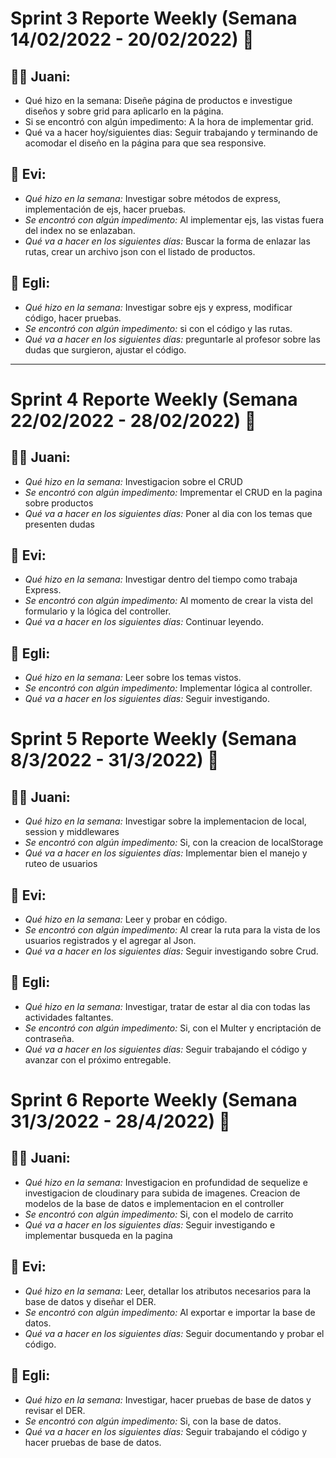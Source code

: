# Sprint 3 Reporte Weekly (Semana 14/02/2022 - 20/02/2022) 📝

## 🙋‍♂️ Juani:

- Qué hizo en la semana: Diseñe página de productos e investigue diseños y sobre grid para aplicarlo en la página.
- Si se encontró con algún impedimento: A la hora de implementar grid.
- Qué va a hacer hoy/siguientes dias: Seguir trabajando y terminando de acomodar el diseño en la página para que sea responsive.

## 🙋 Evi:

- _Qué hizo en la semana:_ Investigar sobre métodos de express, implementación de ejs, hacer pruebas.
- _Se encontró con algún impedimento:_ Al implementar ejs, las vistas fuera del index no se enlazaban.
- _Qué va a hacer en los siguientes días:_ Buscar la forma de enlazar las rutas, crear un archivo json con el listado de productos.

## 🙋 Egli:

- _Qué hizo en la semana:_ Investigar sobre ejs y express, modificar código, hacer pruebas.
- _Se encontró con algún impedimento:_ si con el código y las rutas.
- _Qué va a hacer en los siguientes días:_ preguntarle al profesor sobre las dudas que surgieron, ajustar el código.

---

# Sprint 4 Reporte Weekly (Semana 22/02/2022 - 28/02/2022) 📝

## 🙋‍♂️ Juani:

- _Qué hizo en la semana:_ Investigacion sobre el CRUD
- _Se encontró con algún impedimento:_ Imprementar el CRUD en la pagina sobre productos
- _Qué va a hacer en los siguientes días:_ Poner al dia con los temas que presenten dudas

## 🙋 Evi:

- _Qué hizo en la semana:_ Investigar dentro del tiempo como trabaja Express.
- _Se encontró con algún impedimento:_ Al momento de crear la vista del formulario y la lógica del controller.
- _Qué va a hacer en los siguientes días:_ Continuar leyendo.

## 🙋 Egli:

- _Qué hizo en la semana:_ Leer sobre los temas vistos.
- _Se encontró con algún impedimento:_ Implementar lógica al controller.
- _Qué va a hacer en los siguientes días:_ Seguir investigando.

# Sprint 5 Reporte Weekly (Semana 8/3/2022 - 31/3/2022) 📝

## 🙋‍♂️ Juani:

- _Qué hizo en la semana:_ Investigar sobre la implementacion de local, session y middlewares
- _Se encontró con algún impedimento:_ Si, con la creacion de localStorage
- _Qué va a hacer en los siguientes días:_ Implementar bien el manejo y ruteo de usuarios

## 🙋 Evi:

- _Qué hizo en la semana:_ Leer y probar en código.
- _Se encontró con algún impedimento:_ Al crear la ruta para la vista de los usuarios registrados y el agregar al Json.
- _Qué va a hacer en los siguientes días:_ Seguir investigando sobre Crud.

## 🙋 Egli:

- _Qué hizo en la semana:_ Investigar, tratar de estar al dia con todas las actividades faltantes.
- _Se encontró con algún impedimento:_ Si, con el Multer y encriptación de contraseña.
- _Qué va a hacer en los siguientes días:_ Seguir trabajando el código y avanzar con el próximo entregable.

# Sprint 6 Reporte Weekly (Semana 31/3/2022 - 28/4/2022) 📝

## 🙋‍♂️ Juani:

- _Qué hizo en la semana:_ Investigacion en profundidad de sequelize e investigacion de cloudinary para subida de imagenes. Creacion de modelos de la base de datos e implementacion en el controller
- _Se encontró con algún impedimento:_ Si, con el modelo de carrito
- _Qué va a hacer en los siguientes días:_ Seguir investigando e implementar busqueda en la pagina

## 🙋 Evi:

- _Qué hizo en la semana:_ Leer, detallar los atributos necesarios para la base de datos y diseñar el DER.
- _Se encontró con algún impedimento:_ Al exportar e importar la base de datos.
- _Qué va a hacer en los siguientes días:_ Seguir documentando y probar el código.

## 🙋 Egli:

- _Qué hizo en la semana:_ Investigar, hacer pruebas de base de datos y revisar el DER.
- _Se encontró con algún impedimento:_ Si, con la base de datos.
- _Qué va a hacer en los siguientes días:_ Seguir trabajando el código y hacer pruebas de base de datos.
